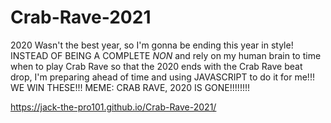 # Crab-Rave-2021
2020 Wasn't the best year, so I'm gonna be ending this year in style! INSTEAD OF BEING A COMPLETE *NON* and 
rely on my human brain to time when to play Crab Rave so that the 2020 ends with the Crab Rave beat drop, I'm preparing ahead of time
and using JAVASCRIPT to do it for me!!! WE WIN THESE!!! MEME: CRAB RAVE, 2020 IS GONE!!!!!!!!

https://jack-the-pro101.github.io/Crab-Rave-2021/
